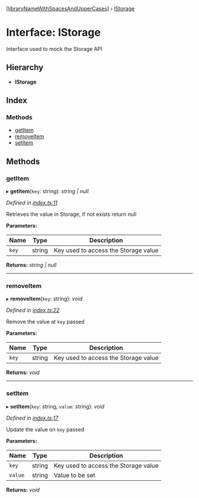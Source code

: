 [[libraryNameWithSpacesAndUpperCases]](../README.md) › [IStorage](istorage.md)

# Interface: IStorage

Interface used to mock the Storage API

## Hierarchy

* **IStorage**

## Index

### Methods

* [getItem](istorage.md#getitem)
* [removeItem](istorage.md#removeitem)
* [setItem](istorage.md#setitem)

## Methods

###  getItem

▸ **getItem**(`key`: string): *string | null*

*Defined in [index.ts:11](https://github.com/mechamobau/simplestorage/blob/0130b15/src/index.ts#L11)*

Retrieves the value in Storage, if not exists return null

**Parameters:**

Name | Type | Description |
------ | ------ | ------ |
`key` | string | Key used to access the Storage value  |

**Returns:** *string | null*

___

###  removeItem

▸ **removeItem**(`key`: string): *void*

*Defined in [index.ts:22](https://github.com/mechamobau/simplestorage/blob/0130b15/src/index.ts#L22)*

Remove the value at `key` passed

**Parameters:**

Name | Type | Description |
------ | ------ | ------ |
`key` | string | Key used to access the Storage value  |

**Returns:** *void*

___

###  setItem

▸ **setItem**(`key`: string, `value`: string): *void*

*Defined in [index.ts:17](https://github.com/mechamobau/simplestorage/blob/0130b15/src/index.ts#L17)*

Update the value on `key` passed

**Parameters:**

Name | Type | Description |
------ | ------ | ------ |
`key` | string | Key used to access the Storage value |
`value` | string | Value to be set  |

**Returns:** *void*
